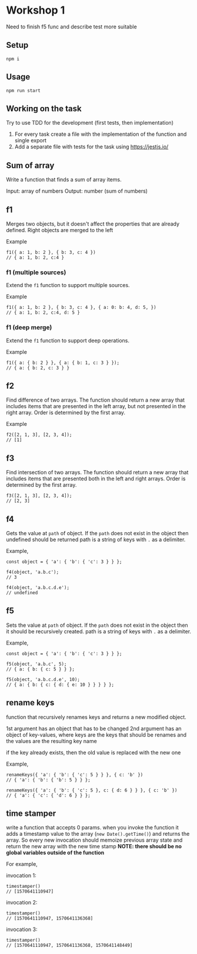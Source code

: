 # Workshop 1

Need to finish f5 func and describe test more suitable

## Setup

`npm i`

## Usage

`npm run start`

## Working on the task

Try to use TDD for the development (first tests, then implementation)

1. For every task create a file with the implementation of the function and single export
2. Add a separate file with tests for the task using https://jestjs.io/

## Sum of array

Write a function that finds a sum of array items.

Input: array of numbers
Output: number (sum of numbers)

## f1

Merges two objects, but it doesn't affect the properties that are already defined. Right objects are merged to the left

Example

```
f1({ a: 1, b: 2 }, { b: 3, c: 4 })
// { a: 1, b: 2, c:4 }
```

### f1 (multiple sources)

Extend the `f1` function to support multiple sources.

Example

```
f1({ a: 1, b: 2 }, { b: 3, c: 4 }, { a: 0: b: 4, d: 5, })
// { a: 1, b: 2, c:4, d: 5 }
```

### f1 (deep merge)

Extend the `f1` function to support deep operations.

Example

```
f1({ a: { b: 2 } }, { a: { b: 1, c: 3 } });
// { a: { b: 2, c: 3 } }
```


## f2

Find difference of two arrays. The function should return a new array that includes items that are presented in the left array, but not presented in the right array.
Order is determined by the first array.

Example

```
f2([2, 1, 3], [2, 3, 4]);
// [1]
```

## f3

Find intersection of two arrays.  The function should return a new array that includes items that are presented both in the left and right arrays.
Order is determined by the first array.

```
f3([2, 1, 3], [2, 3, 4]);
// [2, 3]
```


## f4 

Gets the value at `path` of object. If the `path` does not exist in the object then undefined should be returned
path is a string of keys with `.` as a delimiter.

Example,

```
const object = { 'a': { 'b': { 'c': 3 } } };
 
f4(object, 'a.b.c');
// 3

f4(object, 'a.b.c.d.e');
// undefined
```

## f5

Sets the value at `path` of object. If the `path` does not exist in the object then it should be recursively created.
path is a string of keys with `.` as a delimiter.

Example,

```
const object = { 'a': { 'b': { 'c': 3 } } };
 
f5(object, 'a.b.c', 5);
// { a: { b: { c: 5 } } };

f5(object, 'a.b.c.d.e', 10);
// { a: { b: { c: { d: { e: 10 } } } } };
```


## rename keys

function that recursively renames keys and returns a new modified object.

1st argument has an object that has to be changed
2nd argument has an object of key-values, where keys are the keys that should be renames and the values are the resulting key name

if the key already exists, then the old value is replaced with the new one

Example,

```
renameKeys({ 'a': { 'b': { 'c': 5 } } }, { c: 'b' })
// { 'a': { 'b': { 'b': 5 } } };

renameKeys({ 'a': { 'b': { 'c': 5 }, c: { d: 6 } } }, { c: 'b' })
// { 'a': { 'c': { 'd': 6 } } };
```

## time stamper

write a function that accepts 0 params. when you invoke the function it adds a timestamp value to the array (`new Date().getTime()`) and returns the array. So every new invocation should memoize previous array state and return the new array with the new time stamp
__NOTE: there should be no global variables outside of the function__

For example,

invocation 1:

```
timestamper()
// [1570641110947]
```

invocation 2:

```
timestamper()
// [1570641110947, 1570641136368]
```

invocation 3:

```
timestamper()
// [1570641110947, 1570641136368, 1570641148449]
```


